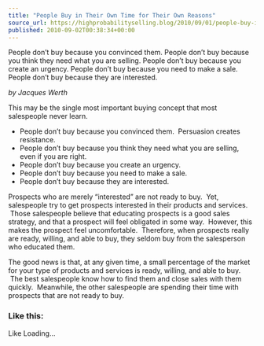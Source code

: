 ```yaml
---
title: "People Buy in Their Own Time for Their Own Reasons"
source_url: https://highprobabilityselling.blog/2010/09/01/people-buy-in-their-own-time-for-their-own-reasons
published: 2010-09-02T00:38:34+00:00
---
```

People don’t buy because you convinced them. People don’t buy because you think they need what you are selling. People don’t buy because you create an urgency. People don’t buy because you need to make a sale. People don’t buy because they are interested.




*by Jacques Werth*


This may be the single most important buying concept that most salespeople never learn.


* People don’t buy because you convinced them.  Persuasion creates resistance.
* People don’t buy because you think they need what you are selling, even if you are right.
* People don’t buy because you create an urgency.
* People don’t buy because you need to make a sale.
* People don’t buy because they are interested.


Prospects who are merely “interested” are not ready to buy.  Yet, salespeople try to get prospects interested in their products and services.  Those salespeople believe that educating prospects is a good sales strategy, and that a prospect will feel obligated in some way.  However, this makes the prospect feel uncomfortable.  Therefore, when prospects really are ready, willing, and able to buy, they seldom buy from the salesperson who educated them.


The good news is that, at any given time, a small percentage of the market for your type of products and services is ready, willing, and able to buy.  The best salespeople know how to find them and close sales with them quickly.  Meanwhile, the other salespeople are spending their time with prospects that are not ready to buy.


### Like this:

Like Loading...
